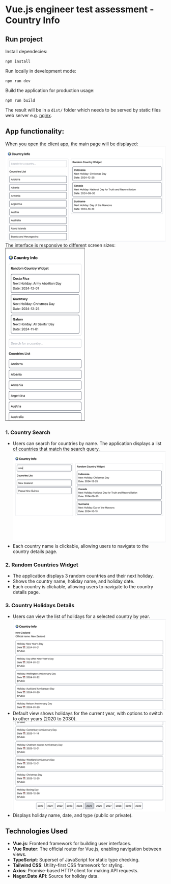 # Vue.js engineer test assessment - Country Info

## Run project

Install dependecies:

```
npm install
```

Run locally in development mode:

```
npm run dev
```

Build the application for production usage:

```
npm run build
```

The result will be in a `dist/` folder which needs to be served by static files web server e.g. [nginx](https://nginx.org/).


## App functionality:


When you open the client app, the main page will be displayed:
![Main Page](./md-images/main.png)
The interface is responsive to different screen sizes:
<img src="./md-images/main-mobile.png" alt="Main Mobile Page" style="width: 250px; height: auto;" />


### 1. Country Search
- Users can search for countries by name. The application displays a list of countries that match the search query.
![Country Search](./md-images/country-search.png)
- Each country name is clickable, allowing users to navigate to the country details page.

### 2. Random Countries Widget
- The application displays 3 random countries and their next holiday.
- Shows the country name, holiday name, and holiday date.
- Each country is clickable, allowing users to navigate to the country details page.

### 3. Country Holidays Details
- Users can view the list of holidays for a selected country by year.
![Country Holidays](./md-images/country-page.png)
- Default view shows holidays for the current year, with options to switch to other years (2020 to 2030).
![Switch Year Options](./md-images/year-switch.png)
- Displays holiday name, date, and type (public or private).

## Technologies Used
- **Vue.js**: Frontend framework for building user interfaces.
- **Vue Router**: The official router for Vue.js, enabling navigation between views.
- **TypeScript**: Superset of JavaScript for static type checking.
- **Tailwind CSS**: Utility-first CSS framework for styling.
- **Axios**: Promise-based HTTP client for making API requests.
- **Nager.Date API**: Source for holiday data.
